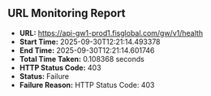 ## URL Monitoring Report

- **URL:** https://api-gw1-prod1.fisglobal.com/gw/v1/health
- **Start Time:** 2025-09-30T12:21:14.493378
- **End Time:** 2025-09-30T12:21:14.601746
- **Total Time Taken:** 0.108368 seconds
- **HTTP Status Code:** 403
- **Status:** Failure
- **Failure Reason:** HTTP Status Code: 403
